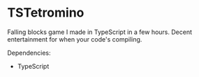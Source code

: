 TSTetromino
===========

Falling blocks game I made in TypeScript in a few hours.
Decent entertainment for when your code's compiling.

Dependencies:
* TypeScript
